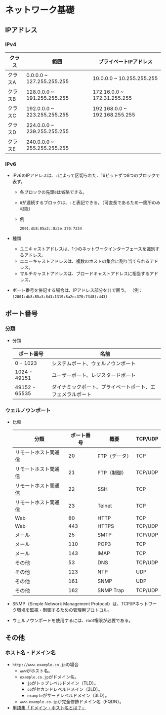 # ネットワーク基礎

## IPアドレス

### IPv4

| クラス  | 範囲                        | プライベートIPアドレス        |
| ------- | --------------------------- | ----------------------------- |
| クラスA | 0.0.0.0 ~ 127.255.255.255   | 10.0.0.0 ~ 10.255.255.255     |
| クラスB | 128.0.0.0 ~ 191.255.255.255 | 172.16.0.0 ~ 172.31.255.255   |
| クラスC | 192.0.0.0 ~ 223.255.255.255 | 192.168.0.0 ~ 192.168.255.255 |
| クラスD | 224.0.0.0 ~ 239.255.255.255 |                               |
| クラスE | 240.0.0.0 ~ 255.255.255.255 |                               |

### IPv6

- IPv6のIPアドレスは、`:`によって区切られた、16ビットずつ8つのブロックで表す。

  - 各ブロックの先頭`0`は省略できる。
  - `0`が連続するブロックは、`:`と表記できる。（可変長であるため一箇所のみ可能）
  - 例

    ```text
    2001:db8:85a3::8a2e:370:7334
    ```

- 種類
  - ユニキャストアドレスは、1つのネットワークインターフェースを識別するアドレス。
  - エニーキャストアドレスは、複数のホストの集合に割り当てられるアドレス。
  - マルチキャストアドレスは、ブロードキャストアドレスに相当するアドレス。

- ポート番号を併記する場合は、IPアドレス部分を`[]`で囲う。
  （例：`[2001:db8:85a3:8d3:1319:8a2e:370:7348]:443`）

## ポート番号

### 分類

- 分類

  | ポート番号    | 名前                                                       |
  | ------------- | ---------------------------------------------------------- |
  | 0 - 1023      | システムポート、ウェルノウンポート                         |
  | 1024 - 49151  | ユーザーポート、レジスタードポート                         |
  | 49152 - 65535 | ダイナミックポート、プライベートポート、エフェメラルポート |

### ウェルノウンポート

- 比較

  |分類| ポート番号    | 概要                                       |TCP/UDP|
  | ------------- | ------------- | ------------------------------------------ |---|
  |リモートホスト間通信| 20            | FTP（データ）                              |TCP|
  |リモートホスト間通信| 21            | FTP（制御）                                |TCP/UDP|
  |リモートホスト間通信| 22            | SSH                                        |TCP|
  |リモートホスト間通信| 23            | Telnet                                     |TCP|
  |Web| 80            | HTTP                                       |TCP|
  |Web| 443           | HTTPS                                 |TCP/UDP|
  |メール| 25            | SMTP                                       |TCP/UDP|
  |メール| 110           | POP3                                       |TCP|
  |メール| 143 | IMAP |TCP|
  |その他| 53            | DNS                                        |TCP/UDP|
  |その他| 123 | NTP |UDP|
  |その他| 161 | SNMP |UDP|
  |その他| 162 | SNMP Trap |TCP/UDP|

- SNMP（Simple Network Management Protocol）は、TCP/IPネットワーク環境を監視・制御するための管理用プロトコル。

- ウェルノウンポートを使用するには、root権限が必要である。

## その他

### ホスト名・ドメイン名

- `http://www.example.co.jp`の場合
  - `www`がホスト名。
  - `example.co.jp`がドメイン名。
    - `jp`がトップレベルドメイン（TLD）。
    - `co`がセカンドレベルドメイン（2LD）。
    - `example`がサードレベルドメイン（3LD）。
  - `www.example.co.jp`が完全修飾ドメイン名（FQDN）。
- [用語集「ドメイン・ホスト名とは？」](https://www.cman.jp/network/term/domain/)
